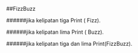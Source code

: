 ##FizzBuzz

######jika kelipatan tiga Print ( Fizz).

######jika kelipatan lima Print ( Buzz).

######jika kelipatan tiga dan lima Print(FizzBuzz).
